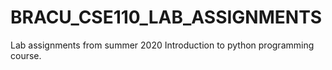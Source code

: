 # BRACU_CSE110_LAB_ASSIGNMENTS
Lab assignments from summer 2020 Introduction to python programming course.
